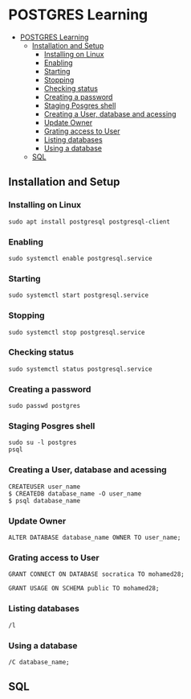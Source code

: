 # POSTGRES Learning

- [POSTGRES Learning](#postgres-learning)
  - [Installation and Setup](#installation-and-setup)
    - [Installing on Linux](#installing-on-linux)
    - [Enabling](#enabling)
    - [Starting](#starting)
    - [Stopping](#stopping)
    - [Checking status](#checking-status)
    - [Creating a password](#creating-a-password)
    - [Staging Posgres shell](#staging-posgres-shell)
    - [Creating a User, database and acessing](#creating-a-user-database-and-acessing)
    - [Update Owner](#update-owner)
    - [Grating access to User](#grating-access-to-user)
    - [Listing databases](#listing-databases)
    - [Using a database](#using-a-database)
  - [SQL](#sql)

## Installation and Setup

### Installing on Linux

```shell
sudo apt install postgresql postgresql-client
```

### Enabling

```shell
sudo systemctl enable postgresql.service
```

### Starting

```shell
sudo systemctl start postgresql.service
```

### Stopping

```shell
sudo systemctl stop postgresql.service
```

### Checking status

```shell
sudo systemctl status postgresql.service
```

### Creating a password

```shell
sudo passwd postgres
```

### Staging Posgres shell

```shell
sudo su -l postgres
psql
```

### Creating a User, database and acessing

```shell
CREATEUSER user_name
$ CREATEDB database_name -O user_name
$ psql database_name
```

### Update Owner

```shell
ALTER DATABASE database_name OWNER TO user_name;
```

### Grating access to User

```shell
GRANT CONNECT ON DATABASE socratica TO mohamed28;

GRANT USAGE ON SCHEMA public TO mohamed28;
```

### Listing databases

```shell
/l
```

### Using a database

```shell
/C database_name;
```

## SQL
